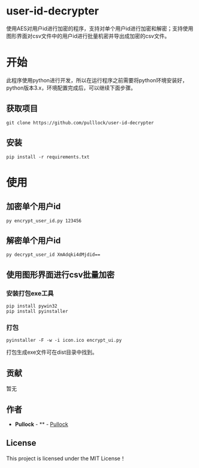 # user-id-decrypter
使用AES对用户id进行加密的程序，支持对单个用户id进行加密和解密；支持使用图形界面对csv文件中的用户id进行批量机密并导出成加密的csv文件。

# 开始
此程序使用python进行开发，所以在运行程序之前需要将python环境安装好，python版本3.x，环境配置完成后，可以继续下面步骤。

## 获取项目

```
git clone https://github.com/pulllock/user-id-decrypter
```



## 安装

```
pip install -r requirements.txt
```

# 使用

## 加密单个用户id

```
py encrypt_user_id.py 123456
```

## 解密单个用户id

```
py decrypt_user_id XmAdqki4dMjdid==
```

## 使用图形界面进行csv批量加密

### 安装打包exe工具

```
pip install pywin32
pip install pyinstaller
```

### 打包

```
pyinstaller -F -w -i icon.ico encrypt_ui.py
```

打包生成exe文件可在dist目录中找到。

## 贡献

暂无

## 作者

* **Pullock** - ** - [Pullock](https://github.com/pulllock)

## License

This project is licensed under the MIT License！